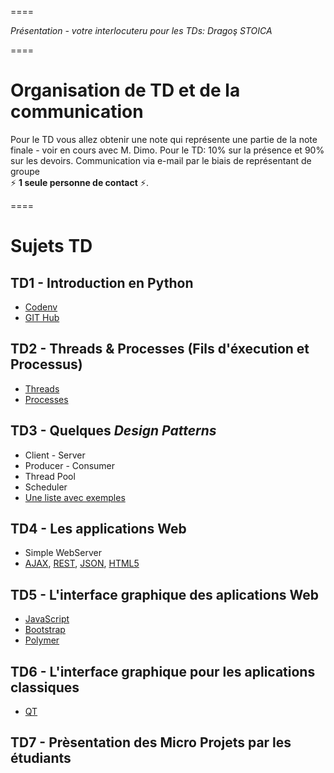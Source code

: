 
====

_Présentation - votre interlocuteru pour les TDs: Dragoş STOICA_

====

# Organisation de TD et de la communication
Pour le TD vous allez obtenir une note qui représente une partie de la note finale - voir en cours avec M. Dimo. 
Pour le TD: 10% sur la présence et 90% sur les devoirs. 
Communication via e-mail par le biais de représentant de groupe  
:zap: **1 seule personne de contact** :zap:.

====


# Sujets TD

## TD1 - Introduction en Python
* [Codenv](https://codeenv.com)
* [GIT Hub](https://github.com/)

## TD2 - Threads & Processes (Fils d'éxecution et Processus)
* [Threads](https://www.tutorialspoint.com/python/python_multithreading.htm)
* [Processes](https://docs.python.org/2/library/multiprocessing.html)

## TD3 - Quelques _Design Patterns_
* Client - Server
* Producer - Consumer
* Thread Pool
* Scheduler
* [Une liste avec exemples](https://github.com/faif/python-patterns)

## TD4 - Les applications Web
* Simple WebServer
* [AJAX](https://fr.wikipedia.org/wiki/Ajax_(informatique)), [REST](https://fr.wikipedia.org/wiki/Representational_state_transfer), [JSON](http://json.org/), [HTML5](https://developer.mozilla.org/en-US/docs/Web/Guide/HTML/HTML5)

## TD5 - L'interface graphique des aplications Web
* [JavaScript](https://developer.mozilla.org/en-US/docs/Web/JavaScript)
* [Bootstrap](http://getbootstrap.com/)
* [Polymer](https://www.polymer-project.org/1.0/)

## TD6 - L'interface graphique pour les aplications classiques
* [QT](https://www.qt.io/)

## TD7 - Prèsentation des Micro Projets par les étudiants




